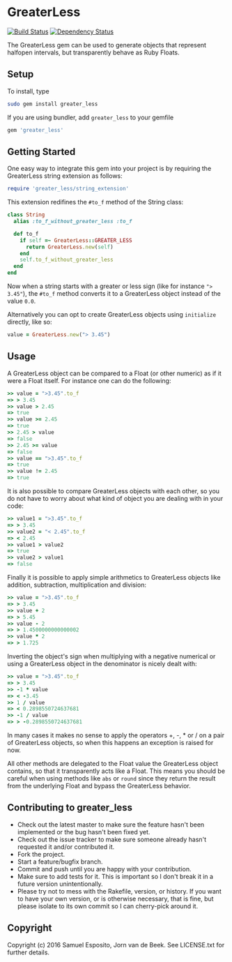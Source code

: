 # GreaterLess

[![Build Status](https://travis-ci.org/roqua/greater_less.svg)](https://travis-ci.org/roqua/greater_less)
[![Dependency Status](https://gemnasium.com/badges/github.com/roqua/greater_less.svg)](https://gemnasium.com/github.com/roqua/greater_less)

The GreaterLess gem can be used to generate objects that represent
halfopen intervals, but transparently behave as Ruby Floats.

## Setup

To install, type

```bash
sudo gem install greater_less
```

If you are using bundler, add `greater_less` to your gemfile

```ruby
gem 'greater_less'
```

## Getting Started

One easy way to integrate this gem into your project is by requiring the GreaterLess
string extension as follows:

```ruby
require 'greater_less/string_extension'
```

This extension redifines the `#to_f` method of the String class:

```ruby
class String
  alias :to_f_without_greater_less :to_f

  def to_f
    if self =~ GreaterLess::GREATER_LESS
      return GreaterLess.new(self)
    end
    self.to_f_without_greater_less
  end
end
```

Now when a string starts with a greater or less sign (like for instance
`"> 3.45"`), the `#to_f` method converts it to a GreaterLess object
instead of the value `0.0`.

Alternatively you can opt to create GreaterLess objects using `initialize` directly, like so:

```ruby
value = GreaterLess.new("> 3.45")
```

## Usage

A GreaterLess object can be compared to a Float (or other numeric) as if it were a
Float itself. For instance one can do the following:

```ruby
>> value = ">3.45".to_f
=> > 3.45
>> value > 2.45
=> true
>> value >= 2.45
=> true
>> 2.45 > value
=> false
>> 2.45 >= value
=> false
>> value == ">3.45".to_f
=> true
>> value != 2.45
=> true
```

It is also possible to compare GreaterLess objects with each other, so you
do not have to worry about what kind of object you are dealing with in your
code:

```ruby
>> value1 = ">3.45".to_f
=> > 3.45
>> value2 = "< 2.45".to_f
=> < 2.45
>> value1 > value2
=> true
>> value2 > value1
=> false
```

Finally it is possible to apply simple arithmetics to GreaterLess objects
like addition, subtraction, multiplication and division:

```ruby
>> value = ">3.45".to_f
=> > 3.45
>> value + 2
=> > 5.45
>> value - 2
=> > 1.4500000000000002
>> value * 2
=> > 1.725
```

Inverting the object's sign when multiplying with a negative numerical
or using a GreaterLess object in the denominator is nicely dealt with:

```ruby
>> value = ">3.45".to_f
=> > 3.45
>> -1 * value
=> < -3.45
>> 1 / value
=> < 0.2898550724637681
>> -1 / value
=> > -0.2898550724637681
```

In many cases it makes no sense to apply the operators +, -, * or / on 
a pair of GreaterLess objects, so when this happens an exception is 
raised for now.

All other methods are delegated to the Float value the GreaterLess
object contains, so that it transparently acts like a Float. This means you should be careful when using methods like
`abs` or `round` since they return the result from the underlying Float and bypass the GreaterLess behavior.

## Contributing to greater_less
 
* Check out the latest master to make sure the feature hasn't been implemented or the bug hasn't been fixed yet.
* Check out the issue tracker to make sure someone already hasn't requested it and/or contributed it.
* Fork the project.
* Start a feature/bugfix branch.
* Commit and push until you are happy with your contribution.
* Make sure to add tests for it. This is important so I don't break it in a future version unintentionally.
* Please try not to mess with the Rakefile, version, or history. If you want to have your own version, or is otherwise necessary, that is fine, but please isolate to its own commit so I can cherry-pick around it.

## Copyright

Copyright (c) 2016 Samuel Esposito, Jorn van de Beek. See LICENSE.txt for further details.
